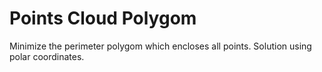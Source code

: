 # Points Cloud Polygom
Minimize the perimeter polygom which encloses all points. Solution using polar coordinates.

